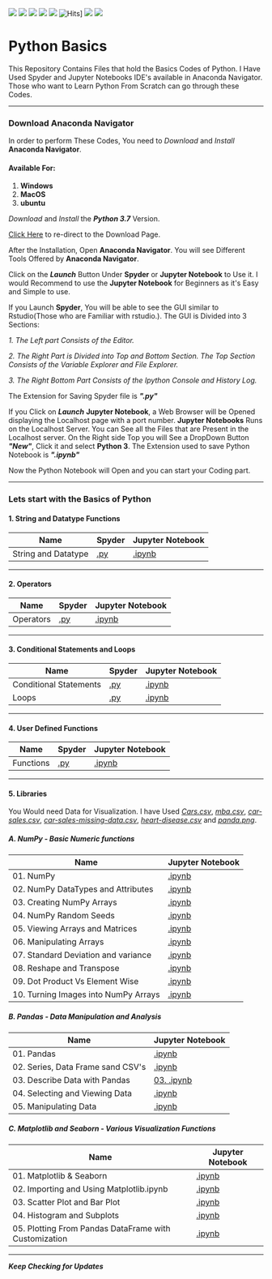 ![](https://img.shields.io/github/followers/pravinknr?label=Follow%40pravinknr&style=social)
![](https://img.shields.io/github/forks/pravinknr/Python-Basics?label=Fork&style=social)
![](https://img.shields.io/github/stars/pravinknr/Python-Basics?style=social)
![](https://img.shields.io/github/watchers/pravinknr/Python-Basics?style=social)
![](https://img.shields.io/github/issues/pravinknr/Python-Basics)
![Hits](https://hits.seeyoufarm.com/api/count/incr/badge.svg?url=https://pravinknr.github.io/Python-Basics/)]
![](https://img.shields.io/github/repo-size/pravinknr/Python-Basics)
![](https://img.shields.io/github/languages/code-size/pravinknr/Python-Basics)

# Python Basics
 This Repository Contains Files that hold the Basics Codes of Python. I Have Used Spyder and Jupyter Notebooks IDE's available in Anaconda Navigator. Those who want to Learn Python From Scratch can go through these Codes.

***

### Download Anaconda Navigator

In order to perform These Codes, You need to *Download* and *Install* **Anaconda Navigator**.

#### Available For:
1. **Windows**
2. **MacOS**
3. **ubuntu**

*Download* and *Install* the **_Python 3.7_** Version.

[Click Here](https://www.anaconda.com/products/individual) to re-direct to the Download Page.

After the Installation, Open **Anaconda Navigator**. You will see Different Tools Offered by **Anaconda Navigator**. 

Click on the **_Launch_** Button Under **Spyder** or **Jupyter Notebook** to Use it. I would Recommend to use the **Jupyter Notebook** for Beginners as it's Easy and Simple to use.

If you Launch **Spyder**, You will be able to see the GUI similar to Rstudio(Those who are Familiar with rstudio.). The GUI is Divided into 3 Sections:

*1. The Left part Consists of the Editor.*

*2. The Right Part is Divided into Top and Bottom Section. The Top Section Consists of the Variable Explorer and File Explorer.*

*3. The Right Bottom Part Consists of the Ipython Console and History Log.*

The Extension for Saving Spyder file is **_".py"_**

If you Click on **_Launch_** **Jupyter Notebook**, a Web Browser will be Opened displaying the Localhost page with a port number. **Jupyter Notebooks** Runs on the Localhost Server. You can See all the Files that are Present in the Localhost server. On the Right side Top you will See a DropDown Button **_"New"_**, Click it and select **Python 3**. The Extension used to save Python Notebook is **_".ipynb"_**

Now the Python Notebook will Open and you can start your Coding part.

*** 

### Lets start with the Basics of Python

#### 1. String and Datatype Functions

| Name | Spyder | Jupyter Notebook|
| --- | --- | --- |
| String and Datatype | [.py](https://github.com/pravinknr/Python-Basics/blob/master/1.String%20and%20Datatype%20Functions/Datatypes.py) | [.ipynb](https://github.com/pravinknr/Python-Basics/blob/master/1.String%20and%20Datatype%20Functions/Datatypes.ipynb) |

***

#### 2. Operators

| Name | Spyder | Jupyter Notebook|
| --- | --- | --- |
| Operators | [.py](https://github.com/pravinknr/Python-Basics/blob/master/2.%20Operators/Operators.py) | [.ipynb](https://github.com/pravinknr/Python-Basics/blob/master/2.%20Operators/Operators.ipynb) |

***

#### 3. Conditional Statements and Loops

| Name | Spyder | Jupyter Notebook|
| --- | --- | --- |
| Conditional Statements | [.py](https://github.com/pravinknr/Python-Basics/blob/master/3.%20Conditional%20Statements%20and%20Loops/Conditional%20Statements.py) | [.ipynb](https://github.com/pravinknr/Python-Basics/blob/master/3.%20Conditional%20Statements%20and%20Loops/Conditional%20Statements.py) |
| Loops | [.py](https://github.com/pravinknr/Python-Basics/blob/master/3.%20Conditional%20Statements%20and%20Loops/Loop.py) | [.ipynb](https://github.com/pravinknr/Python-Basics/blob/master/3.%20Conditional%20Statements%20and%20Loops/Loops.ipynb) |


***

#### 4. User Defined Functions

| Name | Spyder | Jupyter Notebook|
| --- | --- | --- |
| Functions | [.py](https://github.com/pravinknr/Python-Basics/blob/master/4.%20User%20Defined%20Functions/Functions.py) | [.ipynb](https://github.com/pravinknr/Python-Basics/blob/master/4.%20User%20Defined%20Functions/Functions.ipynb) |

***

#### 5. Libraries

You Would need Data for Visualization. I have Used *[Cars.csv](https://github.com/pravinknr/Python-Basics/blob/master/5.%20Libraries/Cars.csv)*, *[mba.csv](https://github.com/pravinknr/Python-Basics/blob/master/5.%20Libraries/mba.csv)*, *[car-sales.csv](https://github.com/pravinknr/Python-Basics/blob/master/05.%20Libraries/car-sales.csv)*, *[car-sales-missing-data.csv](https://github.com/pravinknr/Python-Basics/blob/master/05.%20Libraries/car-sales-missing-data.csv)*, *[heart-disease.csv](https://github.com/pravinknr/Python-Basics/blob/master/05.%20Libraries/heart-disease.csv)* and *[panda.png](https://github.com/pravinknr/Python-Basics/blob/master/05.%20Libraries/panda.png)*.

##### A. NumPy - Basic Numeric functions

| Name | Jupyter Notebook |
| --- | --- |
| 01. NumPy | [.ipynb](https://github.com/pravinknr/Python-Basics/blob/master/05.%20Libraries/1.%20Numpy/01.%20Numpy.ipynb) |
| 02. NumPy DataTypes and Attributes | [.ipynb](https://github.com/pravinknr/Python-Basics/blob/master/05.%20Libraries/1.%20Numpy/02.%20Numpy%20DataTypes%20and%20Attributes.ipynb) |
| 03. Creating NumPy Arrays | [.ipynb](https://github.com/pravinknr/Python-Basics/blob/master/05.%20Libraries/1.%20Numpy/03.%20Creating%20NumPy%20Arrays.ipynb) |
| 04. NumPy Random Seeds | [.ipynb](https://github.com/pravinknr/Python-Basics/blob/master/05.%20Libraries/1.%20Numpy/04.%20NumPy%20Random%20Seeds.ipynb) |
| 05. Viewing Arrays and Matrices | [.ipynb](https://github.com/pravinknr/Python-Basics/blob/master/05.%20Libraries/1.%20Numpy/05.%20Viewing%20Arrays%20and%20Matrices.ipynb) |
| 06. Manipulating Arrays | [.ipynb](https://github.com/pravinknr/Python-Basics/blob/master/05.%20Libraries/1.%20Numpy/06.%20manipulating%20Arrays.ipynb) |
| 07. Standard Deviation and variance | [.ipynb](https://github.com/pravinknr/Python-Basics/blob/master/05.%20Libraries/1.%20Numpy/07.%20Standard%20Deviation%20and%20Variance.ipynb) |
| 08. Reshape and Transpose | [.ipynb](https://github.com/pravinknr/Python-Basics/blob/master/05.%20Libraries/1.%20Numpy/08.%20Reshape%20and%20transpose.ipynb) |
| 09. Dot Product Vs Element Wise | [.ipynb](https://github.com/pravinknr/Python-Basics/blob/master/05.%20Libraries/1.%20Numpy/09.%20Dot%20Product%20Vs%20Element%20Wise.ipynb) |
| 10. Turning Images into NumPy Arrays | [.ipynb](https://github.com/pravinknr/Python-Basics/blob/master/05.%20Libraries/1.%20Numpy/10.%20Turning%20Images%20into%20NumPy%20Arrays.ipynb) |

##### B. Pandas - Data Manipulation and Analysis

| Name | Jupyter Notebook |
| --- | --- |
| 01. Pandas | [.ipynb](https://github.com/pravinknr/Python-Basics/blob/master/05.%20Libraries/2.%20Pandas/01.%20Pandas.ipynb) |
| 02. Series, Data Frame sand CSV's | [.ipynb](https://github.com/pravinknr/Python-Basics/blob/master/05.%20Libraries/2.%20Pandas/02.%20Series%2C%20Data%20Frames%20and%20CSV's.ipynb) |
| 03. Describe Data with Pandas | [03. .ipynb](https://github.com/pravinknr/Python-Basics/blob/master/05.%20Libraries/2.%20Pandas/03.%20Describe%20Data%20with%20Pandas.ipynb) |
| 04. Selecting and Viewing Data | [.ipynb](https://github.com/pravinknr/Python-Basics/blob/master/05.%20Libraries/2.%20Pandas/04.%20Selecting%20and%20Viewing%20Data.ipynb) |
| 05. Manipulating Data | [.ipynb](https://github.com/pravinknr/Python-Basics/blob/master/05.%20Libraries/2.%20Pandas/05.%20Manipulating%20Data.ipynb) |

##### C. Matplotlib and Seaborn - Various Visualization Functions

| Name | Jupyter Notebook |
| --- | --- |
| 01. Matplotlib & Seaborn | [.ipynb](https://github.com/pravinknr/Python-Basics/blob/master/05.%20Libraries/3.%20Matplotlib%20and%20Seaborn/01.%20Matplotlib%20and%20Seaborn.ipynb) |
| 02. Importing and Using Matplotlib.ipynb | [.ipynb](https://github.com/pravinknr/Python-Basics/blob/master/05.%20Libraries/3.%20Matplotlib%20and%20Seaborn/02.%20Importing%20and%20Using%20Matplotlib.ipynb) |
| 03. Scatter Plot and Bar Plot | [.ipynb](https://github.com/pravinknr/Python-Basics/blob/master/05.%20Libraries/3.%20Matplotlib%20and%20Seaborn/03.%20Scatter%20Plot%20and%20Bar%20Plot.ipynb) |
| 04. Histogram and Subplots | [.ipynb](https://github.com/pravinknr/Python-Basics/blob/master/05.%20Libraries/3.%20Matplotlib%20and%20Seaborn/04.%20Histogram%20and%20subplots.ipynb) |
| 05. Plotting From Pandas DataFrame with Customization | [.ipynb](https://github.com/pravinknr/Python-Basics/blob/master/05.%20Libraries/3.%20Matplotlib%20and%20Seaborn/05.%20Plotting%20from%20Pandas%20DataFrame%20with%20Customization.ipynb) |

***



**_Keep Checking for Updates_**